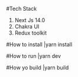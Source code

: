 #Tech Stack

1. Next Js 14.0
2. Chakra UI
3. Redux toolkit

#How to install
|yarn install

#How to run
|yarn dev

#How yo build
|yarn build
